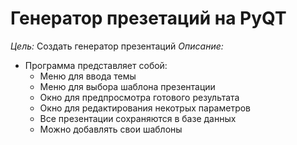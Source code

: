# Генератор презетаций на PyQT
_Цель:_ Создать генератор презентаций
_Описание:_
- Программа представляет собой:
  - Меню для ввода темы
  - Меню для выбора шаблона презентации
  - Окно для предпросмотра готового результата
  - Окно для редактирования некотрых параметров
  - Все презентации сохраняются в базе данных
  - Можно добавлять свои шаблоны
